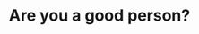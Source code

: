 ---
title: "Are you a good person?"
categories: "evangelism"
url: "https://www.youtube.com/watch?v=TCSUKIhjevo"
---